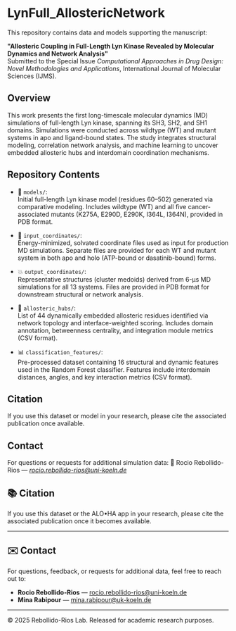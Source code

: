 # LynFull_AllostericNetwork

This repository contains data and models supporting the manuscript:

**"Allosteric Coupling in Full-Length Lyn Kinase Revealed by Molecular Dynamics and Network Analysis"**  
Submitted to the Special Issue *Computational Approaches in Drug Design: Novel Methodologies and Applications*, International Journal of Molecular Sciences (IJMS).

## Overview

This work presents the first long-timescale molecular dynamics (MD) simulations of full-length Lyn kinase, spanning its SH3, SH2, and SH1 domains. Simulations were conducted across wildtype (WT) and mutant systems in apo and ligand-bound states. The study integrates structural modeling, correlation network analysis, and machine learning to uncover embedded allosteric hubs and interdomain coordination mechanisms.

## Repository Contents

- 🧬 `models/`:  
  Initial full-length Lyn kinase model (residues 60–502) generated via comparative modeling. Includes wildtype (WT) and all five cancer-associated mutants (K275A, E290D, E290K, I364L, I364N), provided in PDB format.

- 🧪 `input_coordinates/`:  
  Energy-minimized, solvated coordinate files used as input for production MD simulations. Separate files are provided for each WT and mutant system in both apo and holo (ATP-bound or dasatinib-bound) forms.

- 💥 `output_coordinates/`:  
  Representative structures (cluster medoids) derived from 6-μs MD simulations for all 13 systems. Files are provided in PDB format for downstream structural or network analysis.

- 🔗 `allosteric_hubs/`:  
  List of 44 dynamically embedded allosteric residues identified via network topology and interface-weighted scoring. Includes domain annotation, betweenness centrality, and integration module metrics (CSV format).

- 📊 `classification_features/`:  
  Pre-processed dataset containing 16 structural and dynamic features used in the Random Forest classifier. Features include interdomain distances, angles, and key interaction metrics (CSV format).

## Citation

If you use this dataset or model in your research, please cite the associated publication once available.

## Contact

For questions or requests for additional simulation data:
📧 Rocio Rebollido-Rios — *rocio.rebollido-rios@uni-koeln.de*

## 📚 Citation

If you use this dataset or the ALO•HA app in your research, please cite the associated publication once it becomes available.

---

## ✉️ Contact

For questions, feedback, or requests for additional data, feel free to reach out to:

- **Rocio Rebollido-Rios** — [rocio.rebollido-rios@uni-koeln.de](mailto:rocio.rebollido-rios@uni-koeln.de)  
- **Mina Rabipour** — [mina.rabipour@uk-koeln.de](mailto:mina.rabipour@uk-koeln.de)

---

© 2025 Rebollido-Rios Lab. Released for academic research purposes.
